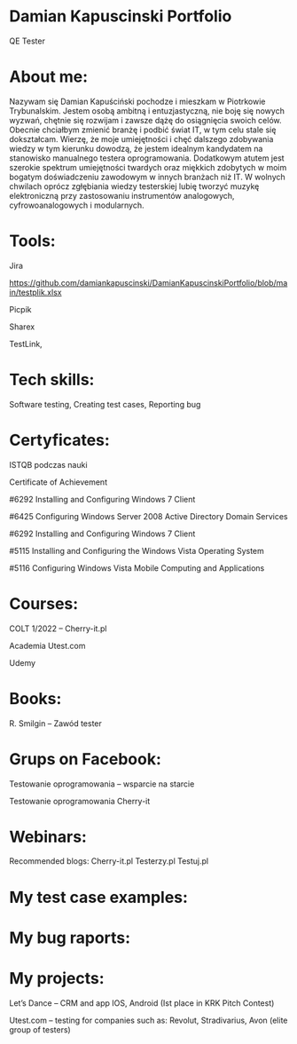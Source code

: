 # Damian Kapuscinski Portfolio
QE Tester
# About me:
Nazywam się Damian Kapuściński pochodze i mieszkam w Piotrkowie Trybunalskim. Jestem osobą ambitną i entuzjastyczną, nie boję się nowych wyzwań, chętnie się rozwijam i zawsze dążę do osiągnięcia swoich celów. Obecnie chciałbym zmienić branżę i podbić świat IT, w tym celu stale się dokształcam. Wierzę, że moje umiejętności i chęć dalszego zdobywania wiedzy w tym kierunku dowodzą, że jestem idealnym kandydatem na stanowisko manualnego testera oprogramowania. Dodatkowym atutem jest szerokie spektrum umiejętności twardych oraz miękkich zdobytych w moim bogatym doświadczeniu zawodowym w innych branżach niż IT. W wolnych chwilach oprócz zgłębiania wiedzy testerskiej lubię tworzyć muzykę elektroniczną przy zastosowaniu instrumentów analogowych, cyfrowoanalogowych i modularnych.
# Tools:
Jira

https://github.com/damiankapuscinski/DamianKapuscinskiPortfolio/blob/main/testplik.xlsx

Picpik

Sharex

TestLink,
# Tech skills:
Software testing,
Creating test cases,
Reporting bug
# Certyficates:

ISTQB podczas nauki

Certificate of Achievement

#6292 Installing and Configuring Windows 7 Client

#6425 Configuring Windows Server 2008 Active Directory Domain Services

#6292 Installing and Configuring Windows 7 Client

#5115 Installing and Configuring the Windows Vista Operating System

#5116 Configuring Windows Vista Mobile Computing and Applications

# Courses:
COLT 1/2022 – Cherry-it.pl

Academia Utest.com

Udemy
# Books:
R. Smilgin – Zawód tester
# Grups on Facebook:
Testowanie oprogramowania – wsparcie na starcie

Testowanie oprogramowania
Cherry-it
# Webinars:
Recommended blogs:
Cherry-it.pl
Testerzy.pl
Testuj.pl
# My test case examples:
# My bug raports:
# My projects:
Let’s Dance – CRM and app IOS, Android (Ist place in KRK Pitch Contest)

Utest.com – testing for companies such as: Revolut, Stradivarius, Avon (elite group of testers)
